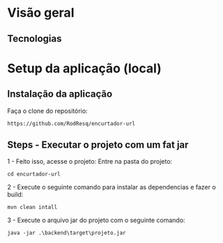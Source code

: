 # Visão geral

## Tecnologias

# Setup da aplicação (local)

## Instalação da aplicação

Faça o clone do repositório:
```
https://github.com/RodResq/encurtador-url
```
## Steps - Executar o projeto com um fat jar

1 - Feito isso, acesse o projeto:
Entre na pasta do projeto:
```shell
cd encurtador-url
```

2 - Execute o seguinte comando para instalar as dependencias e fazer o build:
```shell
mvn clean intall
```

3 - Execute o arquivo jar do projeto com o seguinte comando:
```shell
java -jar .\backend\target\projeto.jar
```

